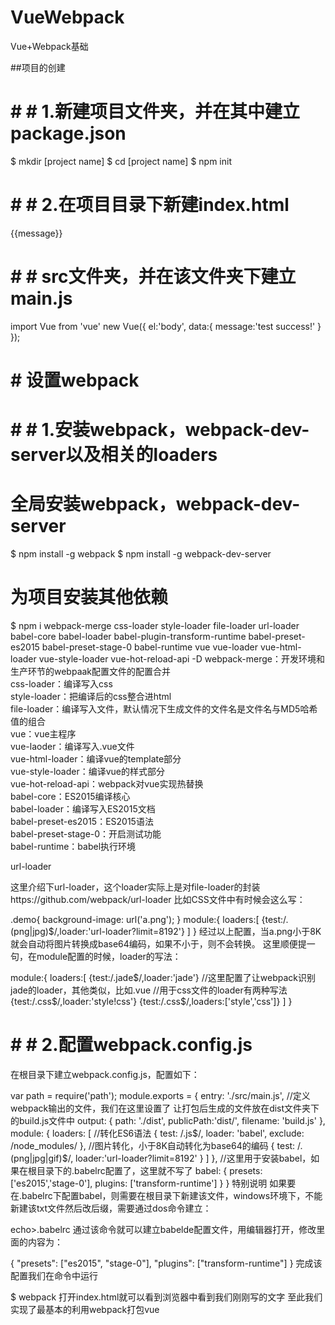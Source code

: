 # VueWebpack
Vue+Webpack基础


##项目的创建
# # # 1.新建项目文件夹，并在其中建立package.json

$ mkdir [project name]
$ cd [project name]
$ npm init
# # # 2.在项目目录下新建index.html

<!DOCTYPE html>
<html lang="en">
<head>
    <meta charset="UTF-8">
    <title>Vue example</title>
</head>
<body>
    <div>{{message}}</div>
    <script src="dist/build.js"></script>
</body>
</html>

# # # src文件夹，并在该文件夹下建立main.js

import Vue from 'vue'
new Vue({
    el:'body',
    data:{
        message:'test success!'
    }
});
# # 设置webpack
# # # 1.安装webpack，webpack-dev-server以及相关的loaders
# 全局安装webpack，webpack-dev-server
$ npm install -g webpack
$ npm install -g webpack-dev-server
# 为项目安装其他依赖
$ npm i webpack-merge css-loader style-loader file-loader url-loader babel-core babel-loader babel-plugin-transform-runtime babel-preset-es2015 babel-preset-stage-0 babel-runtime vue vue-loader vue-html-loader vue-style-loader vue-hot-reload-api -D
webpack-merge：开发环境和生产环节的webpaak配置文件的配置合并<br/>
css-loader：编译写入css<br/>
style-loader：把编译后的css整合进html<br/>
file-loader：编译写入文件，默认情况下生成文件的文件名是文件名与MD5哈希值的组合<br/>
vue：vue主程序<br/>
vue-laoder：编译写入.vue文件<br/>
vue-html-loader：编译vue的template部分<br/>
vue-style-loader：编译vue的样式部分<br/>
vue-hot-reload-api：webpack对vue实现热替换<br/>
babel-core：ES2015编译核心<br/>
babel-loader：编译写入ES2015文档<br/>
babel-preset-es2015：ES2015语法<br/>
babel-preset-stage-0：开启测试功能<br/>
babel-runtime：babel执行环境<br/>

url-loader

这里介绍下url-loader，这个loader实际上是对file-loader的封装https://github.com/webpack/url-loader
比如CSS文件中有时候会这么写：

.demo{
    background-image: url('a.png');
}
module:{
    loaders:[
        {test:/\.(png|jpg)$/,loader:'url-loader?limit=8192'}
    ]
}
经过以上配置，当a.png小于8K就会自动将图片转换成base64编码，如果不小于，则不会转换。
这里顺便提一句，在module配置的时候，loader的写法：

module:{
    loaders:[
        {test:/\.jade$/,loader:'jade'}
        //这里配置了让webpack识别jade的loader，其他类似，比如.vue
        //用于css文件的loader有两种写法
        {test:/\.css$/,loader:'style!css'}
        {test:/\.css$/,loaders:['style','css']}
    ]
}
# # # 2.配置webpack.config.js
在根目录下建立webpack.config.js，配置如下：

var path = require('path');
module.exports = {
  entry: './src/main.js',
  //定义webpack输出的文件，我们在这里设置了
  让打包后生成的文件放在dist文件夹下的build.js文件中
  output: {
    path: './dist',
    publicPath:'dist/',
    filename: 'build.js'
  },
  module: {
    loaders: [
      //转化ES6语法
      {
        test: /\.js$/,
        loader: 'babel',
        exclude: /node_modules/
      },
      //图片转化，小于8K自动转化为base64的编码
      {
        test: /\.(png|jpg|gif)$/,
        loader:'url-loader?limit=8192'
      }
    ]
  },
  //这里用于安装babel，如果在根目录下的.babelrc配置了，这里就不写了
  babel: {
     presets: ['es2015','stage-0'],
     plugins: ['transform-runtime']
  }
}
特别说明
如果要在.babelrc下配置babel，则需要在根目录下新建该文件，windows环境下，不能新建该txt文件然后改后缀，需要通过dos命令建立：

echo>.babelrc
通过该命令就可以建立babelde配置文件，用编辑器打开，修改里面的内容为：

{
  "presets": ["es2015", "stage-0"],
  "plugins": ["transform-runtime"]
}
完成该配置我们在命令中运行

$ webpack
打开index.html就可以看到浏览器中看到我们刚刚写的文字
至此我们实现了最基本的利用webpack打包vue
